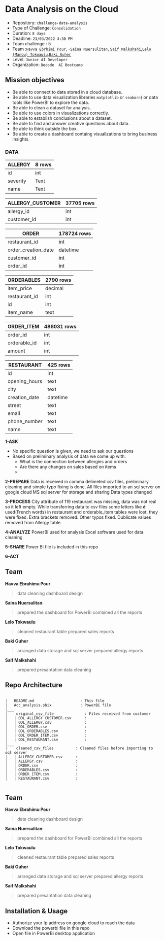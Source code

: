 # Data Analysis on the Cloud

- Repository: `challenge-data-analysis`
- Type of Challenge: `Consolidation`
- Duration: `8 days`
- Deadline: `23/03/2022 4:30 PM`
- Team challenge : 5
- Team :[`Havva Ebrhimi Pour`](https://www.linkedin.com/in/havva-ebrahimi-pour/), -`Saina Nuersulitan`, [`Saif Malkshahi`](https://www.linkedin.com/in/saifmalkshahi/),[`Lelo (Manou) Tokwaulu`](https://www.linkedin.com/in/lelotokwaulu/),[`Baki Guher`](https://linkedin.com/in/baki-guher)
- Level: `Junior AI Developer`
- Organization: `Becode  AI Bootcamp`


## Mission objectives

- Be able to connect to data stored in a cloud database.
- Be able to use data visualization libraries `matplotlib` or `seaborn`) or data tools like PowerBI to explore the data.
- Be able to clean a dataset for analysis.
- Be able to use colors in visualizations correctly.
- Be able to establish conclusions about a dataset.
- Be able to find and answer creative questions about data.
- Be able to think outside the box.
- Be able to create a dashboard containg visualizations to bring business insights.


### DATA

| ALLERGY | 8 rows  |
| ----------- | ----------- |
| id | int |
| severity | Text |
| name | Text |


| ALLERGY_CUSTOMER | 37705 rows  |
| ----------- | ----------- |
| allergy_id | int |
| customer_id | int |


| ORDER | 178724 rows  |
| ----------- | ----------- |
| restaurant_id | int |
| order_creation_date | datetime |
| customer_id | int |
| order_id | int |


| ORDERABLES | 2790 rows  |
| ----------- | ----------- |
| item_price | decimal |
| restaurant_id | int |
| id | int |
| item_name | text |

| ORDER_ITEM | 486031 rows  |
| ----------- | ----------- |
| order_id | int |
| orderable_id | int |
| amount | int |


| RESTAURANT | 425 rows  |
| ----------- | ----------- |
| id | int |
| opening_hours | text |
| city | text |
| creation_date | datetime |
| street | text |
| email | text |
| phone_number | text |
| name | text |

  


**1-ASK**
 - No specific question is given, we need to ask our questions
 - Based on preliminary analysis of data we come up with: 
   - What is the connection between allergies and orders
   - Are there any changes on sales based on items
   - 

**2-PREPARE**
Data is received in comma delimeted csv files, preliminary cleaning and simple typo fixing is done. 
All files imported to an sql server on google cloud MS sql server for storage and sharing
Data types changed 

**3-PROCESS**
City attribute of 119 restaurant was missing, data was not real so it left empty.
While transferring data to csv files some letters like ***é*** used(French words) in restaurant and orderable_item tables were lost, they were fixed.
Extra brackets removed.
Other typos fixed. 
Dublicate values removed from Allergy table. 

**4-ANALYZE**
PowerBi used for analysis 
Excel software used for data cleaning

**5-SHARE**
Power Bi file is included in this repo

**6-ACT**

## Team
**Havva Ebrahimu Pour**
>data cleaning 
>dashboard design

**Saina Nuersulitan**
>prepared the dashboard for PowerBI
>combined all the reports

**Lelo Tokwaulu**
>cleaned restaurant table
>prepared sales reports 

**Baki Guher**
>arranged data storage and sql server
>prepared allergy reports

**Saif Malkshahi**
>prepared presantation 
>data cleaning



## Repo Architecture 

```

│   README.md                     : This file
|   Acc_analysis.pbix             : PowerBi file 
│___   
|    original_csv_file              : Files received from customer
│   │ ODL_ALLERGY_CUSTOMER.csv      : 
│   │ ODL_ALLERGY.csv               : 
│   │ ODL_ORDER.csv                 : 
│   | ODL_ORDERABLES.csv            : 
│   | ODL_ORDER_ITEM.csv            : 
│   | ODL_RESTAURANT.csv            : 
│___  
|    cleaned_csv_files          : Cleaned files before importing to sql server
│   │ ALLERGY_CUSTOMER.csv      : 
│   │ ALLERGY.csv               : 
│   │ ORDER.csv                 : 
│   | ORDERABLES.csv            : 
│   | ORDER_ITEM.csv            : 
│   | RESTAURANT.csv            : 
     
```

## Team
**Havva Ebrahimu Pour**
>data cleaning 
>dashboard design

**Saina Nuersulitan**
>prepared the dashboard for PowerBI
>combined all the reports

**Lelo Tokwaulu**
>cleaned restaurant table
>prepared sales reports 

**Baki Guher**
>arranged data storage and sql server
>prepared allergy reports

**Saif Malkshahi**
>prepared presantation 
>data cleaning



## Installation & Usage
 - Authorize your Ip address on google cloud to reach the data
 - Download the powerbi file in this repo
 - Open file in PowerBi desktop application

